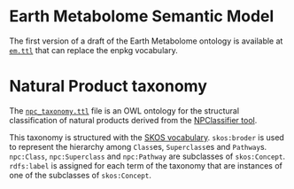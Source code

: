 # Earth Metabolome Semantic Model
The first version of a draft of the Earth Metabolome ontology is available at [`em.ttl`](em.ttl) that can replace the enpkg vocabulary.

# Natural Product taxonomy
The [`npc_taxonomy.ttl`](npc_taxonomy.ttl) file is an OWL ontology for the structural classification of natural products derived from the [NPClassifier tool](https://pubs.acs.org/doi/10.1021/acs.jnatprod.1c00399).

This taxonomy is structured with the [SKOS vocabulary](https://www.w3.org/TR/skos-reference). `skos:broder` is used to represent the hierarchy among `Class`es, `Superclass`es and `Pathway`s.  `npc:Class`, `npc:Superclass` and `npc:Pathway` are subclasses of `skos:Concept`. `rdfs:label` is assigned for each term of the taxonomy that are instances of one of the subclasses of `skos:Concept`.






